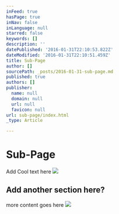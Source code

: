 ```yaml
---
inFeed: true
hasPage: true
inNav: false
inLanguage: null
starred: false
keywords: []
description: ''
datePublished: '2016-01-31T22:10:53.822Z'
dateModified: '2016-01-31T22:10:51.459Z'
title: Sub-Page
author: []
sourcePath: _posts/2016-01-31-sub-page.md
published: true
authors: []
publisher:
  name: null
  domain: null
  url: null
  favicon: null
url: sub-page/index.html
_type: Article

---
```

# Sub-Page

Add Cool text here
![](https://the-grid-user-content.s3-us-west-2.amazonaws.com/a7d90610-4ace-4f51-9077-b9f259639d9b.jpg)

## Add another section here?

more content goes here
![](https://the-grid-user-content.s3-us-west-2.amazonaws.com/329ae559-5c1a-4ae7-87e2-8526c4f0add6.jpg)